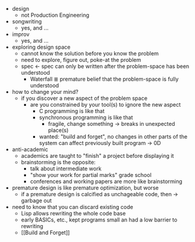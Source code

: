 - design
	- not Production Engineering
- songwriting
	- yes, and ...
- improv
	- yes, and ...
- exploring design space
	- cannot know the solution before you know the problem
	- need to explore, figure out, poke-at the problem
	- spec <- spec can only be written after the problem-space has been understood
		- Waterfall ≣ premature belief that the problem-space is fully understood
- how to change your mind?
	- if you discover a new aspect of the problem space
		- are you constrained by your tool(s) to ignore the new aspect
			- C programming is like that
			- synchronous programming is like that
				- fragile, change something -> breaks in unexpected place(s)
			- wanted: "build and forget", no changes in other parts of the system can affect previously built program -> 0D
- anti-academic
	- academics are taught to "finish" a project before displaying it
	- brainstorming is the opposite:
		- talk about intermediate work
		- "show your work for partial marks" grade school
		- conferences and working papers are more like brainstorming
- premature design is like premature optimization, but worse
	- if a premature design is calcified as unchageable code, then -> garbage out
- need to know that you can discard existing code
	- Lisp allows rewriting the whole code base
	- early BASICs, etc., kept programs small an had a low barrier to rewriting
	- [[Build and Forget]]
